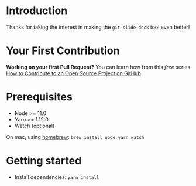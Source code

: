 # Introduction

Thanks for taking the interest in making the `git-slide-deck` tool even better!

# Your First Contribution

**Working on your first Pull Request?** You can learn how from this _free_ series [How to Contribute to an Open Source Project on GitHub](https://egghead.io/series/how-to-contribute-to-an-open-source-project-on-github)

# Prerequisites

- Node >= 11.0
- Yarn >= 1.12.0
- Watch (optional)

On mac, using [homebrew](https://brew.sh/): `brew install node yarn watch`

# Getting started

- Install dependencies: `yarn install`
